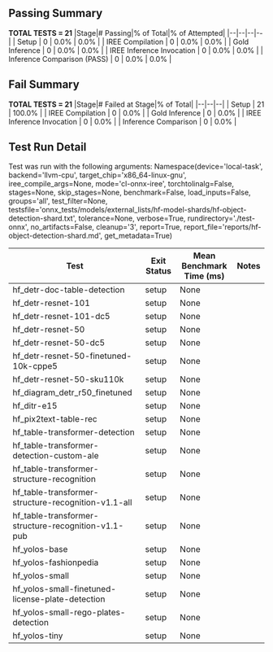 ## Passing Summary

**TOTAL TESTS = 21**
|Stage|# Passing|% of Total|% of Attempted|
|--|--|--|--|
| Setup | 0 | 0.0% | 0.0% |
| IREE Compilation | 0 | 0.0% | 0.0% |
| Gold Inference | 0 | 0.0% | 0.0% |
| IREE Inference Invocation | 0 | 0.0% | 0.0% |
| Inference Comparison (PASS) | 0 | 0.0% | 0.0% |
## Fail Summary

**TOTAL TESTS = 21**
|Stage|# Failed at Stage|% of Total|
|--|--|--|
| Setup | 21 | 100.0% |
| IREE Compilation | 0 | 0.0% |
| Gold Inference | 0 | 0.0% |
| IREE Inference Invocation | 0 | 0.0% |
| Inference Comparison | 0 | 0.0% |
## Test Run Detail
Test was run with the following arguments:
Namespace(device='local-task', backend='llvm-cpu', target_chip='x86_64-linux-gnu', iree_compile_args=None, mode='cl-onnx-iree', torchtolinalg=False, stages=None, skip_stages=None, benchmark=False, load_inputs=False, groups='all', test_filter=None, testsfile='onnx_tests/models/external_lists/hf-model-shards/hf-object-detection-shard.txt', tolerance=None, verbose=True, rundirectory='./test-onnx', no_artifacts=False, cleanup='3', report=True, report_file='reports/hf-object-detection-shard.md', get_metadata=True)

| Test | Exit Status | Mean Benchmark Time (ms) | Notes |
|--|--|--|--|
| hf_detr-doc-table-detection | setup | None | |
| hf_detr-resnet-101 | setup | None | |
| hf_detr-resnet-101-dc5 | setup | None | |
| hf_detr-resnet-50 | setup | None | |
| hf_detr-resnet-50-dc5 | setup | None | |
| hf_detr-resnet-50-finetuned-10k-cppe5 | setup | None | |
| hf_detr-resnet-50-sku110k | setup | None | |
| hf_diagram_detr_r50_finetuned | setup | None | |
| hf_ditr-e15 | setup | None | |
| hf_pix2text-table-rec | setup | None | |
| hf_table-transformer-detection | setup | None | |
| hf_table-transformer-detection-custom-ale | setup | None | |
| hf_table-transformer-structure-recognition | setup | None | |
| hf_table-transformer-structure-recognition-v1.1-all | setup | None | |
| hf_table-transformer-structure-recognition-v1.1-pub | setup | None | |
| hf_yolos-base | setup | None | |
| hf_yolos-fashionpedia | setup | None | |
| hf_yolos-small | setup | None | |
| hf_yolos-small-finetuned-license-plate-detection | setup | None | |
| hf_yolos-small-rego-plates-detection | setup | None | |
| hf_yolos-tiny | setup | None | |
